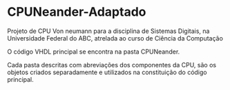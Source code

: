 # CPUNeander-Adaptado
Projeto de CPU Von neumann para a disciplina de Sistemas Digitais, na Universidade Federal do ABC, atrelada ao curso de Ciência da Computação

O código VHDL principal se encontra na pasta CPUNeander.

Cada pasta descritas com abreviações dos componentes da CPU, são os objetos criados separadamente e utilizados na constituição do código principal.
